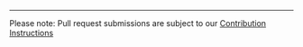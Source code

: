 
---
Please note: Pull request submissions are subject to our
[Contribution Instructions](https://github.com/CERTCC/Vultron/blob/main/ContributionInstructions.md)

